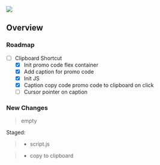 <img src="https://img.shields.io/badge/License-MIT-orange">

<br>

## Overview

### Roadmap
- [ ] Clipboard Shortcut
    - [x] Init promo code flex container
    - [x] Add caption for promo code
    - [x] Init JS
    - [x] Caption copy code promo code to clipboard on click
    - [ ] Cursor pointer on caption

### New Changes
> empty

Staged:
> + script.js

> + copy to clipboard


